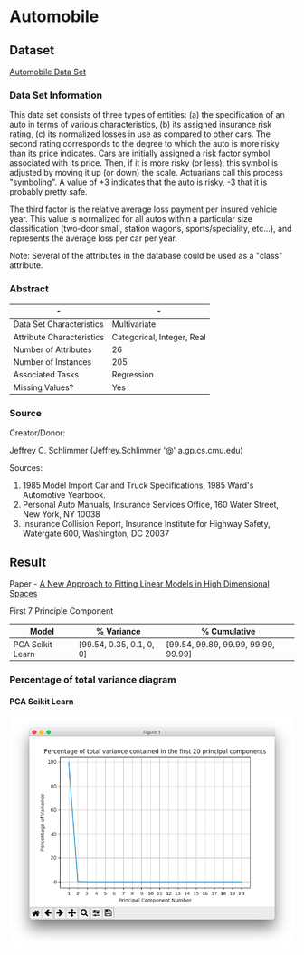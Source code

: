 # Automobile

## Dataset

[Automobile Data Set](http://archive.ics.uci.edu/ml/datasets/Automobile)

### Data Set Information

This data set consists of three types of entities: (a) the specification of an auto in terms of various characteristics, (b) its assigned insurance risk rating, (c) its normalized losses in use as compared to other cars. The second rating corresponds to the degree to which the auto is more risky than its price indicates. Cars are initially assigned a risk factor symbol associated with its price. Then, if it is more risky (or less), this symbol is adjusted by moving it up (or down) the scale. Actuarians call this process "symboling". A value of +3 indicates that the auto is risky, -3 that it is probably pretty safe.

The third factor is the relative average loss payment per insured vehicle year. This value is normalized for all autos within a particular size classification (two-door small, station wagons, sports/speciality, etc...), and represents the average loss per car per year.

Note: Several of the attributes in the database could be used as a "class" attribute.

### Abstract

-|-
-|-
Data Set Characteristics |Multivariate
Attribute Characteristics|Categorical, Integer, Real
Number of Attributes     |26
Number of Instances      |205
Associated Tasks         |Regression
Missing Values?          |Yes

### Source

Creator/Donor:

Jeffrey C. Schlimmer (Jeffrey.Schlimmer '@' a.gp.cs.cmu.edu)

Sources:

1. 1985 Model Import Car and Truck Specifications, 1985 Ward's Automotive Yearbook.
2. Personal Auto Manuals, Insurance Services Office, 160 Water Street, New York, NY 10038
3. Insurance Collision Report, Insurance Institute for Highway Safety, Watergate 600, Washington, DC 20037

## Result

Paper - [A New Approach to Fitting Linear Models in High Dimensional Spaces](http://rexa.info/paper/1b37a079312a4d90da6e76dc5d18023c57d0d935)

First 7 Principle Component

Model                   |% Variance              |% Cumulative
------------------------|------------------------|------------
PCA Scikit Learn        |[99.54, 0.35, 0.1, 0, 0]|[99.54, 99.89, 99.99, 99.99, 99.99]

### Percentage of total variance diagram

#### PCA Scikit Learn

![Scikit Learn](Image/PCA_Automobile_sklearn.png)
